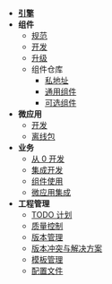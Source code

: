 - [**引擎**](./docs/xengine/arch/xengine-应用架构.md)
- **组件**
  - [规范](./docs/modules/组件-规范.md)
  - [开发](./docs/modules/组件-开发.md)
  - [升级](./docs/modules/组件-升级.md)
  - 组件仓库
    - [私地址](./docs/modules/组件-仓库.md)
    - [通用组件](./docs/modules/common/组件-统一网络.md)
    - [可选组件](./docs/modules/optional/组件-蓝牙.md)
- **微应用**
  - [开发](./docs/microApp/微应用-开发规范.md)
  - [离线包](./docs/microApp/微应用-离线服务器.md)
- **业务**
  - [从 0 开发](./docs/business/业务开发.md)
  - [集成开发](./docs/business/集成开发.md)
  - [组件使用](./docs/modules/组件-使用.md)
  - [微应用集成](./docs/microApp/微应用-集成.md)
- **工程管理**
  - [TODO 计划](./docs/versionlize/TODO-计划.md)
  - [质量控制](./docs/versionlize/质量控制.md)
  - [版本管理](./docs/versionlize/引擎与组件版本管理.md)
  - [版本冲突与解决方案](./docs/versionlize/版本冲突与解决方案.md)
  - [模板管理](./docs/versionlize/模板管理.md)
  - [配置文件](./docs/configfile/config.md)


